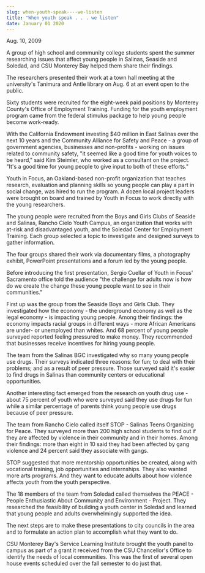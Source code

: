```yaml
---
slug: when-youth-speak----we-listen
title: "When youth speak . . . we listen"
date: January 01 2020
---
```


<p>Aug. 10, 2009
</p><p>A group of high school and community college students spent the summer researching issues that affect young people in Salinas, Seaside and Soledad, and CSU Monterey Bay helped them share their findings.
</p><p>The researchers presented their work at a town hall meeting at the university's Tanimura and Antle library on Aug. 6 at an event open to the public.
</p><p>Sixty students were recruited for the eight-week paid positions by Monterey County's Office of Employment Training. Funding for the youth employment program came from the federal stimulus package to help young people become work-ready.
</p><p>With the California Endowment investing $40 million in East Salinas over the next 10 years and the Community Alliance for Safety and Peace - a group of government agencies, businesses and non-profits - working on issues related to community safety, "it seemed like a good time for youth voices to be heard," said Kim Steimler, who worked as a consultant on the project. "It's a good time for young people to give input to both of these efforts."
</p><p>Youth in Focus, an Oakland-based non-profit organization that teaches research, evaluation and planning skills so young people can play a part in social change, was hired to run the program. A dozen local project leaders were brought on board and trained by Youth in Focus to work directly with the young researchers.
</p><p>The young people were recruited from the Boys and Girls Clubs of Seaside and Salinas, Rancho Cielo Youth Campus, an organization that works with at-risk and disadvantaged youth, and the Soledad Center for Employment Training. Each group selected a topic to investigate and designed surveys to gather information.
</p><p>The four groups shared their work via documentary films, a photography exhibit, PowerPoint presentations and a forum led by the young people.
</p><p>Before introducing the first presentation, Sergio Cuellar of Youth in Focus' Sacramento office told the audience "the challenge for adults now is how do we create the change these young people want to see in their communities."
</p><p>First up was the group from the Seaside Boys and Girls Club. They investigated how the economy - the underground economy as well as the legal economy - is impacting young people. Among their findings: the economy impacts racial groups in different ways - more African Americans are under- or unemployed than whites. And 68 percent of young people surveyed reported feeling pressured to make money. They recommended that businesses receive incentives for hiring young people.
</p><p>The team from the Salinas BGC investigated why so many young people use drugs. Their surveys indicated three reasons: for fun; to deal with their problems; and as a result of peer pressure. Those surveyed said it's easier to find drugs in Salinas than community centers or educational opportunities.
</p><p>Another interesting fact emerged from the research on youth drug use - about 75 percent of youth who were surveyed said they use drugs for fun while a similar percentage of parents think young people use drugs because of peer pressure.
</p><p>The team from Rancho Cielo called itself STOP - Salinas Teens Organizing for Peace. They surveyed more than 200 high school students to find out if they are affected by violence in their community and in their homes. Among their findings: more than eight in 10 said they had been affected by gang violence and 24 percent said they associate with gangs.
</p><p>STOP suggested that more mentorship opportunities be created, along with vocational training, job opportunities and internships. They also wanted more arts programs. And they want to educate adults about how violence affects youth from the youth perspective.
</p><p>The 18 members of the team from Soledad called themselves the PEACE - People Enthusiastic About Community and Environment - Project. They researched the feasibility of building a youth center in Soledad and learned that young people and adults overwhelmingly supported the idea.
</p><p>The next steps are to make these presentations to city councils in the area and to formulate an action plan to accomplish what they want to do.
</p><p>CSU Monterey Bay's Service Learning Institute brought the youth panel to campus as part of a grant it received from the CSU Chancellor's Office to identify the needs of local communities. This was the first of several open house events scheduled over the fall semester to do just that.
</p><p> 
</p><p> 
</p><p> 
</p>
